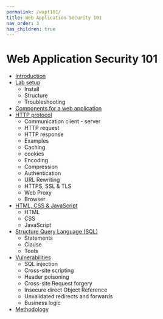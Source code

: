 ```yaml
---
permalink: /wapt101/
title: Web Application Security 101
nav_order: 3
has_children: true
---
```


Web Application Security 101
============================

* [Introduction](introduction/)
* [Lab setup](#)
  * Install
  * Structure
  * Troubleshooting
* [Components for a web application](components/)
* [HTTP protocol](http/)
  * Communication client - server
  * HTTP request
  * HTTP response
  * Examples
  * Caching
  * cookies
  * Encoding
  * Compression
  * Authentication
  * URL Rewriting
  * HTTPS, SSL & TLS
  * Web Proxy
  * Browser
* [HTML, CSS & JavaScript](#)
  * HTML
  * CSS
  * JavaScript
* [Structure Query Language (SQL)](#)
  * Statements
  * Clause
  * Tools
* [Vulnerabilities](#)
  * SQL injection
  * Cross-site scripting
  * Header poisoning
  * Cross-site Request forgery
  * Insecure direct Object Reference
  * Unvalidated redirects and forwards
  * Business logic
* [Methodology](#)

